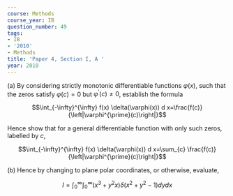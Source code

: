 ```yaml
---
course: Methods
course_year: IB
question_number: 49
tags:
- IB
- '2010'
- Methods
title: 'Paper 4, Section I, A '
year: 2010
---
```




(a) By considering strictly monotonic differentiable functions $\varphi(x)$, such that the zeros satisfy $\varphi(c)=0$ but $\varphi^{\prime}(c) \neq 0$, establish the formula

$$\int_{-\infty}^{\infty} f(x) \delta(\varphi(x)) d x=\frac{f(c)}{\left|\varphi^{\prime}(c)\right|}$$

Hence show that for a general differentiable function with only such zeros, labelled by $c$,

$$\int_{-\infty}^{\infty} f(x) \delta(\varphi(x)) d x=\sum_{c} \frac{f(c)}{\left|\varphi^{\prime}(c)\right|}$$

(b) Hence by changing to plane polar coordinates, or otherwise, evaluate,

$$I=\int_{0}^{\infty} \int_{0}^{\infty}\left(x^{3}+y^{2} x\right) \delta\left(x^{2}+y^{2}-1\right) d y d x$$